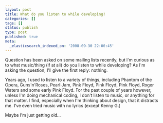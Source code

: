 ```yaml
---
layout: post
title: What do you listen to while developing?
categories: []
tags: []
status: publish
type: post
published: true
meta:
  _elasticsearch_indexed_on: '2008-09-30 22:00:45'
---
```

<p>Question has been asked on some mailing lists recently, but I'm curious as to what music/thing (if at all) do you listen to while developing? As I'm asking the question, I'll give the first reply: nothing. </p>  <p>Years ago, I used to listen to a variety of things, including Phantom of the Opera, Guns'n'Roses, Pearl Jam, Pink Floyd, Pink Floyd, Pink Floyd, Roger Waters and some early Pink Floyd. For the past couple of years however, unless I'm doing mechanical coding, I don't listen to music, or anything for that matter. I find, especially when I'm thinking about design, that it distracts me. I've even tried music with no lyrics (except Kenny G.) </p>  <p>Maybe I'm just getting old...</p>
